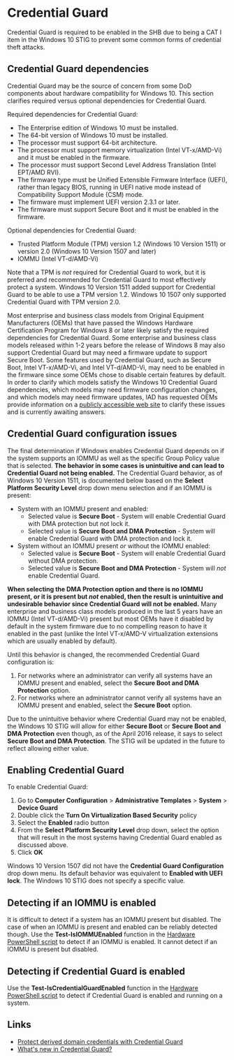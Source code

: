 # Credential Guard

Credential Guard is required to be enabled in the SHB due to being a CAT I item in the Windows 10 STIG to prevent some common forms of credential theft attacks.

## Credential Guard dependencies 
Credential Guard may be the source of concern from some DoD components about hardware compatibility for Windows 10. This section clarifies required versus optional dependencies for Credential Guard.

Required dependencies for Credential Guard:

* The Enterprise edition of Windows 10 must be installed.
*	The 64-bit version of Windows 10 must be installed.
*	The processor must support 64-bit architecture.
*	The processor must support memory virtualization (Intel VT-x/AMD-Vi) and it must be enabled in the firmware.
*	The processor must support Second Level Address Translation (Intel EPT/AMD RVI).
*	The firmware type must be Unified Extensible Firmware Interface (UEFI), rather than legacy BIOS, running in UEFI native mode instead of Compatibility Support Module (CSM) mode.
* The firmware must implement UEFI version 2.3.1 or later.
*	The firmware must support Secure Boot and it must be enabled in the firmware.

Optional dependencies for Credential Guard:

* Trusted Platform Module (TPM) version 1.2 (Windows 10 Version 1511) or version 2.0 (Windows 10 Version 1507 and later)
* IOMMU (Intel VT-d/AMD-Vi)

Note that a TPM is *not* required for Credential Guard to work, but it is preferred and recommended for Credential Guard to most effectively protect a system. Windows 10 Version 1511 added support for Credential Guard to be able to use a TPM version 1.2. Windows 10 1507 only supported Credential Guard with TPM version 2.0.

Most enterprise and business class models from Original Equipment Manufacturers (OEMs) that have passed the Windows Hardware Certification Program for Windows 8 or later likely satisfy the required dependencies for Credential Guard. Some enterprise and business class models released within 1-2 years before the release of Windows 8 may also support Credential Guard but may need a firmware update to support Secure Boot. Some features used by Credential Guard, such as Secure Boot, Intel VT-x/AMD-Vi, and Intel VT-d/AMD-Vi, may need to be enabled in the firmware since some OEMs chose to disable certain features by default. In order to clarify which models satisfy the Windows 10 Credential Guard dependencies, which models may need firmware configuration changes, and which models may need firmware updates, IAD has requested OEMs provide information on a [publicly accessible web site](./../Hardware/README.md) to clarify these issues and is currently awaiting answers.

## Credential Guard configuration issues

The final determination if Windows enables Credential Guard depends on if the system supports an IOMMU as well as the specific Group Policy value that is selected. **The behavior in some cases is unintuitive and can lead to Credential Guard not being enabled.** The Credential Guard behavior, as of Windows 10 Version 1511, is documented below based on the **Select Platform Security Level** drop down menu selection and if an IOMMU is present:

* System with an IOMMU present and enabled:
    * Selected value is **Secure Boot** - System will enable Credential Guard with DMA protection but not lock it. 
    * Selected value is **Secure Boot and DMA Protection** - System will enable Credential Guard with DMA protection and lock it.
* System without an IOMMU present *or* without the IOMMU enabled:
    * Selected value is **Secure Boot** - System will enable Credential Guard without DMA protection.
    * Selected value is **Secure Boot and DMA Protection** - System will *not* enable Credential Guard.

**When selecting the DMA Protection option  and there is no IOMMU present, or it is present but *not* enabled, then the result is unintuitive and undesirable behavior since Credential Guard will not be enabled.** Many enterprise and business class models produced in the last 5 years have an IOMMU (Intel VT-d/AMD-Vi) present but most OEMs have it disabled by default in the system firmware due to no compelling reason to have it enabled in the past (unlike the Intel VT-x/AMD-V virtualization extensions which are usually enabled by default).

Until this behavior is changed, the recommended Credential Guard configuration is:

1. For networks where an administrator can verify all systems have an IOMMU present and enabled, select the **Secure Boot and DMA Protection** option.
1. For networks where an administrator cannot verify all systems have an IOMMU present and enabled, select the **Secure Boot** option.

Due to the unintuitive behavior where Credential Guard may not be enabled, the Windows 10 STIG will allow for either **Secure Boot** or **Secure Boot and DMA Protection** even though, as of the April 2016 release, it says to select **Secure Boot and DMA Protection**. The STIG will be updated in the future to reflect allowing either value.

## Enabling Credential Guard

To enable Credential Guard:

1. Go to **Computer Configuration** > **Administrative Templates** > **System** > **Device Guard**
1. Double click the **Turn On Virtualization Based Security** policy
1. Select the **Enabled** radio button
1. From the **Select Platform Security Level** drop down, select the option that will result in the most systems having Credential Guard enabled as discussed above. 
1. Click **OK**

Windows 10 Version 1507 did not have the **Credential Guard Configuration** drop down menu. Its default behavior was equivalent to **Enabled with UEFI lock**. The Windows 10 STIG does not specify a specific value.

## Detecting if an IOMMU is enabled

It is difficult to detect if a system has an IOMMU present but disabled. The case of when an IOMMU is present and enabled can be reliably detected though. Use the **Test-IsIOMMUEnabled** function in the [Hardware PowerShell script](./../Hardware/Scripts/Hardware.ps1) to detect if an IOMMU is enabled. It cannot detect if an IOMMU is present but disabled.

## Detecting if Credential Guard is enabled

Use the **Test-IsCredentialGuardEnabled** function in the [Hardware PowerShell script](./../Hardware/Scripts/Hardware.ps1) to detect if Credential Guard is enabled and running on a system.

## Links
* [Protect derived domain credentials with Credential Guard](https://technet.microsoft.com/en-us/itpro/windows/keep-secure/credential-guard)
* [What's new in Credential Guard?](https://technet.microsoft.com/en-us/itpro/windows/whats-new/credential-guard)